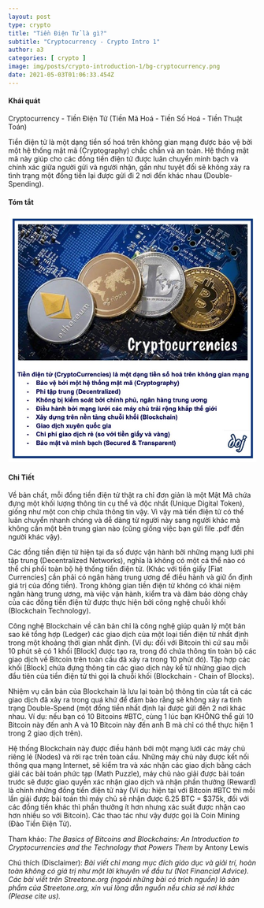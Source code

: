 ```yaml
---
layout: post
type: crypto
title: "Tiền Điện Tử là gì?"
subtitle: "Cryptocurrency - Crypto Intro 1"
author: a3
categories: [ crypto ]
image: img/posts/crypto-introduction-1/bg-cryptocurrency.png
date: 2021-05-03T01:06:33.454Z
---
```


#### Khái quát
Cryptocurrency - Tiền Điện Tử (Tiền Mã Hoá - Tiền Số Hoá - Tiền Thuật Toán)

Tiền điện tử là một dạng tiền số hoá trên không gian mạng được bảo vệ bởi một hệ thống mật mã (Cryptography) chắc chắn và an toàn. Hệ thống mật mã này giúp cho các đồng tiền điện tử được luân chuyển minh bạch và chính xác giữa người gửi và người nhận, gần như tuyệt đối sẽ không xảy ra tình trạng một đồng tiền lại được gửi đi 2 nơi đến khác nhau (Double-Spending).

#### Tóm tắt
![crypto-introduction-1](/img/posts/crypto-introduction-1/sm-cryptocurrency.png)

#### Chi Tiết


Về bản chất, mỗi đồng tiền điện tử thật ra chỉ đơn giản là một Mật Mã chứa đựng một khối lượng thông tin cụ thể và độc nhất (Unique Digital Token), giống như một con chip chứa thông tin vậy. Vì vậy mà tiền điện tử có thể luân chuyển nhanh chóng và dễ dàng từ người này sang người khác mà không cần một bên trung gian nào (cũng giống việc bạn gửi file .pdf đến người khác vậy).

Các đồng tiền điện tử hiện tại đa số được vận hành bởi những mạng lưới phi tập trung (Decentralized Networks), nghĩa là không có một cá thể nào có thể chi phối toàn bộ hệ thống tiền điện tử. (Khác với tiền giấy [Fiat Currencies] cần phải có ngân hàng trung ương để điều hành và giữ ổn định giá trị của đồng tiền). Trong không gian tiền điện tử không có khái niệm ngân hàng trung ương, mà việc vận hành, kiểm tra và đảm bảo dòng chảy của các đồng tiền điện tử được thực hiện bởi công nghệ chuỗi khối (Blockchain Technology).

Công nghệ Blockchain về căn bản chỉ là công nghệ giúp quản lý một bản sao kê tổng hợp (Ledger) các giao dịch của một loại tiền điện tử nhất định trong một khoảng thời gian nhất định. (Ví dụ: đối với Bitcoin thì cứ sau mỗi 10 phút sẽ có 1 khối [Block] được tạo ra, trong đó chứa thông tin toàn bộ các giao dịch về Bitcoin trên toàn cầu đã xảy ra trong 10 phút đó). Tập hợp các khối [Block] chứa đựng thông tin các giao dịch này kể từ những giao dịch đầu tiên của tiền điện tử thì gọi là chuỗi khối (Blockchain - Chain of Blocks).

Nhiệm vụ căn bản của Blockchain là lưu lại toàn bộ thông tin của tất cả các giao dịch đã xảy ra trong quá khứ để đảm bảo rằng sẽ không xảy ra tình trạng Double-Spend (một đồng tiền nhất định lại được gửi đến 2 nơi khác nhau. Ví dụ: nếu bạn có 10 Bitcoins #BTC, cùng 1 lúc bạn KHÔNG thể gửi 10 Bitcoin này đến anh A và 10 Bitcoin này đến anh B mà chỉ có thể thực hiện 1 trong 2 giao dịch trên).

Hệ thống Blockchain này được điều hành bởi một mạng lưới các máy chủ riêng lẻ (Nodes) và rời rạc trên toàn cầu. Những máy chủ này được kết nối thông qua mạng Internet, sẽ kiểm tra và xác nhận các giao dịch bằng cách giải các bài toán phức tạp (Math Puzzle), máy chủ nào giải được bài toán trước sẽ được giao quyền xác nhận giao dịch và nhận phần thưởng (Reward) là chính những đồng tiền điện tử này (Ví dụ: hiện tại với Bitcoin #BTC thì mỗi lần giải được bài toán thì máy chủ sẽ nhận được 6.25 BTC = $375k, đối với các đồng tiền khác thì phần thưởng ít hơn nhưng xác suất được nhận cao hơn nhiều so với Bitcoin). Các thao tác như vậy được gọi là Coin Mining (Đào Tiền Điện Tử).

Tham khảo: *The Basics of Bitcoins and Blockchains: An Introduction to Cryptocurrencies and the Technology that Powers Them* by Antony Lewis

Chú thích (Disclaimer):
*Bài viết chỉ mang mục đích giáo dục và giải trí, hoàn toàn không có giá trị như một lời khuyên về đầu tư (Not Financial Advice).*
*Các bài viết trên Streetone.org (ngoài những bài có trích nguồn) là sản phẩm của Streetone.org, xin vui lòng dẫn nguồn nếu chia sẻ nơi khác (Please cite us).*